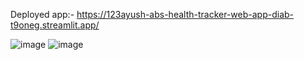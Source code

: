 Deployed app:- https://123ayush-abs-health-tracker-web-app-diab-t9oneg.streamlit.app/

![image](https://user-images.githubusercontent.com/74004844/204121082-6c61643e-c46a-487f-a36f-97f2e3f554a1.png)
![image](https://user-images.githubusercontent.com/74004844/204121085-700a0b92-9259-4350-8b9d-a9f7296342ea.png)
